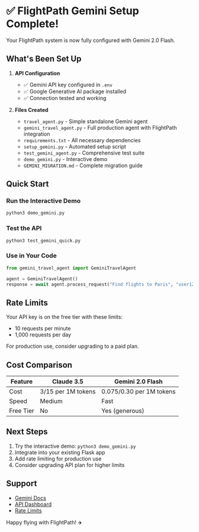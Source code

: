 # ✅ FlightPath Gemini Setup Complete!

Your FlightPath system is now fully configured with Gemini 2.0 Flash.

## What's Been Set Up

1. **API Configuration**
   - ✅ Gemini API key configured in `.env`
   - ✅ Google Generative AI package installed
   - ✅ Connection tested and working

2. **Files Created**
   - `travel_agent.py` - Simple standalone Gemini agent
   - `gemini_travel_agent.py` - Full production agent with FlightPath integration
   - `requirements.txt` - All necessary dependencies
   - `setup_gemini.py` - Automated setup script
   - `test_gemini_agent.py` - Comprehensive test suite
   - `demo_gemini.py` - Interactive demo
   - `GEMINI_MIGRATION.md` - Complete migration guide

## Quick Start

### Run the Interactive Demo
```bash
python3 demo_gemini.py
```

### Test the API
```bash
python3 test_gemini_quick.py
```

### Use in Your Code
```python
from gemini_travel_agent import GeminiTravelAgent

agent = GeminiTravelAgent()
response = await agent.process_request("Find flights to Paris", "user123")
```

## Rate Limits

Your API key is on the free tier with these limits:
- 10 requests per minute
- 1,000 requests per day

For production use, consider upgrading to a paid plan.

## Cost Comparison

| Feature | Claude 3.5 | Gemini 2.0 Flash |
|---------|------------|------------------|
| Cost | $3/$15 per 1M tokens | $0.075/$0.30 per 1M tokens |
| Speed | Medium | Fast |
| Free Tier | No | Yes (generous) |

## Next Steps

1. Try the interactive demo: `python3 demo_gemini.py`
2. Integrate into your existing Flask app
3. Add rate limiting for production use
4. Consider upgrading API plan for higher limits

## Support

- [Gemini Docs](https://ai.google.dev/docs)
- [API Dashboard](https://console.cloud.google.com/apis/api/generativelanguage.googleapis.com)
- [Rate Limits](https://ai.google.dev/gemini-api/docs/rate-limits)

Happy flying with FlightPath! ✈️